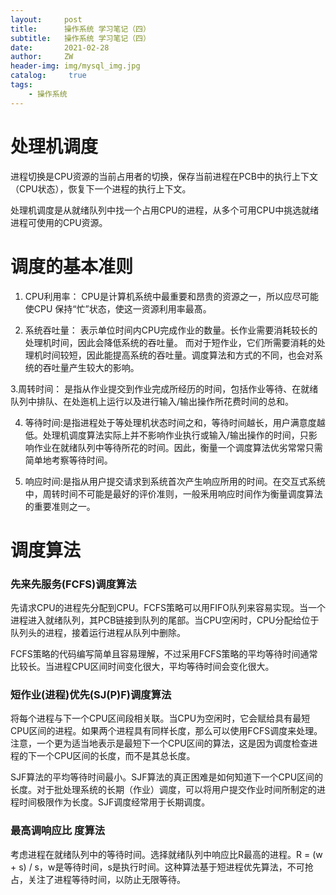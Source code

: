 ```yaml
---
layout:     post
title:      操作系统 学习笔记（四）
subtitle:   操作系统 学习笔记（四）
date:       2021-02-28
author:     ZW
header-img: img/mysql_img.jpg
catalog: 	 true
tags:
    - 操作系统
---
```



# 处理机调度

进程切换是CPU资源的当前占用者的切换，保存当前进程在PCB中的执行上下文（CPU状态），恢复下一个进程的执行上下文。

处理机调度是从就绪队列中找一个占用CPU的进程，从多个可用CPU中挑选就绪进程可使用的CPU资源。

# 调度的基本准则
1. CPU利用率：
CPU是计算机系统中最重要和昂贵的资源之一，所以应尽可能使CPU 保持“忙”状态，使这一资源利用率最髙。

2. 系统吞吐量：
表示单位时间内CPU完成作业的数量。长作业需要消耗较长的处理机时间，因此会降低系统的吞吐量。
而对于短作业，它们所需要消耗的处理机时间较短，因此能提高系统的吞吐量。调度算法和方式的不同，也会对系统的吞吐量产生较大的影响。

3.周转时间：
是指从作业提交到作业完成所经历的时间，包括作业等待、在就绪队列中排队、在处迤机上运行以及进行输入/输出操作所花费时间的总和。

4. 等待时间:是指进程处于等处理机状态时间之和，等待时间越长，用户满意度越低。处理机调度算法实际上并不影响作业执行或输入/输出操作的时间，只影响作业在就绪队列中等待所花的时间。因此，衡量一个调度算法优劣常常只需简单地考察等待时间。

5. 响应时间:是指从用户提交请求到系统首次产生响应所用的时间。在交互式系统中，周转时间不可能是最好的评价准则，一般釆用响应时间作为衡量调度算法的重要准则之一。


# 调度算法
### 先来先服务(FCFS)调度算法
先请求CPU的进程先分配到CPU。FCFS策略可以用FIFO队列来容易实现。当一个进程进入就绪队列，其PCB链接到队列的尾部。当CPU空闲时，CPU分配给位于队列头的进程，接着运行进程从队列中删除。

FCFS策略的代码编写简单且容易理解，不过采用FCFS策略的平均等待时间通常比较长。当进程CPU区间时间变化很大，平均等待时间会变化很大。


### 短作业(进程)优先(SJ(P)F)调度算法
将每个进程与下一个CPU区间段相关联。当CPU为空闲时，它会赋给具有最短CPU区间的进程。如果两个进程具有同样长度，那么可以使用FCFS调度来处理。注意，一个更为适当地表示是最短下一个CPU区间的算法，这是因为调度检查进程的下一个CPU区间的长度，而不是其总长度。

SJF算法的平均等待时间最小。SJF算法的真正困难是如何知道下一个CPU区间的长度。对于批处理系统的长期（作业）调度，可以将用户提交作业时间所制定的进程时间极限作为长度。SJF调度经常用于长期调度。



### 最高调响应比 度算法
考虑进程在就绪队列中的等待时间。选择就绪队列中响应比R最高的进程。R = (w + s) / s，w是等待时间，s是执行时间。这种算法基于短进程优先算法，不可抢占，关注了进程等待时间，以防止无限等待。

